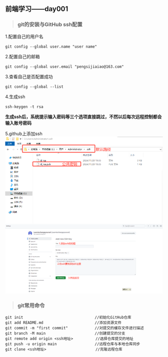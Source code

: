 ## 前端学习——day001
> ### git的安装与GitHub ssh配置
>
1.配置自己的用户名
````git
git config --global user.name "user name"
````
2.配置自己的邮箱
```` git 
git config --global user.email "pengsijiaiao@163.com"
````
3.查看自己是否配置成功
```` git
git config --global --list
````
4.生成ssh
````git 
ssh-keygen -t rsa
````
**生成ssh后，系统提示输入密码等三个选项直接跳过，不然以后每次远程控制都会输入账号密码**

5.github上添加ssh
![本地路径](rel/draw/draw1.png "将图片放在自己的资源库文件夹中") <!-- 此路径表示图片和MD文件，处于同一目录 -->
![本地路径](rel/draw/draw2.png "将图片放在自己的资源库文件夹中") <!-- 此路径表示图片和MD文件，处于同一目录 -->

> ### git常用命令

````git 
git init                                //初始化GitHub仓库
git add README.md                       //添加资源文件
git commit -m "first commit"            //对提交的缓存文件进行描述
git branch -M main                      //创建提交的分支
git remote add origin <ssh地址>          //选择仓库提交的地址
git push -u origin main                 //远程仓库与本地仓库同步
git clone <ssh地址>                      //克隆远程仓库
````
